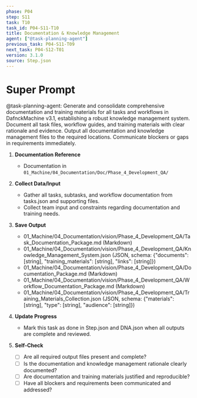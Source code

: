 ```yaml
---
phase: P04
step: S11
task: T10
task_id: P04-S11-T10
title: Documentation & Knowledge Management
agent: ["@task-planning-agent"]
previous_task: P04-S11-T09
next_task: P04-S12-T01
version: 3.1.0
source: Step.json
---
```


# Super Prompt
@task-planning-agent: Generate and consolidate comprehensive documentation and training materials for all tasks and workflows in DafnckMachine v3.1, establishing a robust knowledge management system. Document all task files, workflow guides, and training materials with clear rationale and evidence. Output all documentation and knowledge management files to the required locations. Communicate blockers or gaps in requirements immediately.

1. **Documentation Reference**
   - Documentation in  `01_Machine/04_Documentation/Doc/Phase_4_Development_QA/`

2. **Collect Data/Input**
   - Gather all tasks, subtasks, and workflow documentation from tasks.json and supporting files.
   - Collect team input and constraints regarding documentation and training needs.

3. **Save Output**
   - 01_Machine/04_Documentation/vision/Phase_4_Development_QA/Task_Documentation_Package.md (Markdown)
   - 01_Machine/04_Documentation/vision/Phase_4_Development_QA/Knowledge_Management_System.json (JSON, schema: {"documents": [string], "training_materials": [string], "links": [string]})
   - 01_Machine/04_Documentation/vision/Phase_4_Development_QA/Documentation_Package.md (Markdown)
   - 01_Machine/04_Documentation/vision/Phase_4_Development_QA/Workflow_Documentation_Package.md (Markdown)
   - 01_Machine/04_Documentation/vision/Phase_4_Development_QA/Training_Materials_Collection.json (JSON, schema: {"materials": [string], "type": [string], "audience": [string]})

4. **Update Progress**
   - Mark this task as done in Step.json and DNA.json when all outputs are complete and reviewed.

5. **Self-Check**
   - [ ] Are all required output files present and complete?
   - [ ] Is the documentation and knowledge management rationale clearly documented?
   - [ ] Are documentation and training materials justified and reproducible?
   - [ ] Have all blockers and requirements been communicated and addressed? 